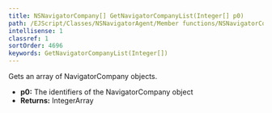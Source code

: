 ```yaml
---
title: NSNavigatorCompany[] GetNavigatorCompanyList(Integer[] p0)
path: /EJScript/Classes/NSNavigatorAgent/Member functions/NSNavigatorCompany[] GetNavigatorCompanyList(Integer[] p_0)
intellisense: 1
classref: 1
sortOrder: 4696
keywords: GetNavigatorCompanyList(Integer[])
---
```


Gets an array of NavigatorCompany objects.



* **p0:** The identifiers of the NavigatorCompany object
* **Returns:** IntegerArray


